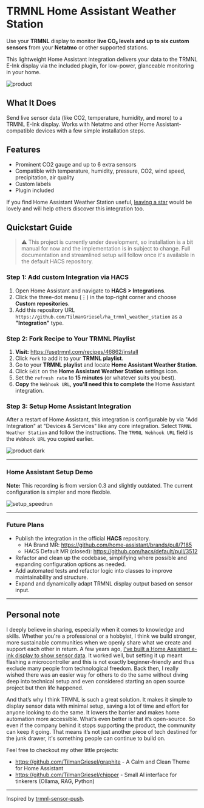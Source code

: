 # TRMNL Home Assistant Weather Station

Use your **TRMNL** display to monitor **live CO₂ levels and up to six custom sensors** from your **Netatmo** or other supported stations.

This lightweight Home Assistant integration delivers your data to the TRMNL E-Ink display via the included plugin, for low-power, glanceable monitoring in your home.

![product](https://github.com/TilmanGriesel/ha_trmnl_weather_station/blob/main/docs/product.png?raw=true)

## What It Does

Send live sensor data (like CO2, temperature, humidity, and more) to a TRMNL E-Ink display. Works with Netatmo and other Home Assistant-compatible devices with a few simple installation steps.

## Features

- Prominent CO2 gauge and up to 6 extra sensors
- Compatible with temperature, humidity, pressure, CO2, wind speed, precipitation, air quality
- Custom labels
- Plugin included

If you find Home Assistant Weather Station useful, [leaving a star](https://github.com/TilmanGriesel/ha_trmnl_weather_station) would be lovely and will help others discover this integration too.

## Quickstart Guide

> ⚠️ This project is currently under development, so installation is a bit manual for now and the implementation is in subject to change. Full documentation and streamlined setup will follow once it's available in the default HACS repository.

### Step 1: Add custom Integration via HACS

1. Open Home Assistant and navigate to **HACS > Integrations**.
1. Click the three-dot menu (⋮) in the top-right corner and choose **Custom repositories**.
1. Add this repository URL `https://github.com/TilmanGriesel/ha_trmnl_weather_station` as a **"Integration"** type.

### Step 2: Fork Recipe to Your TRMNL Playlist

1. **Visit:** https://usetrmnl.com/recipes/46862/install
1. Click `Fork` to add it to your **TRMNL playlist**.
1. Go to your **TRMNL playlist** and locate **Home Assistant Weather Station**.
1. Click `Edit` on the **Home Assistant Weather Station** settings icon.
1. Set the `refresh rate` to **15 minutes** (or whatever suits you best).
1. **Copy** the `Webhook URL`, **you'll need this to complete** the Home Assistant integration.

### Step 3: Setup Home Assistant Integration

After a restart of Home Assistant, this integration is configurable by via "Add Integration" at "Devices & Services" like any core integration. Select `TRMNL Weather Station` and follow the instructions. The `TRMNL Webhook URL` field is the `Webhook URL` you copied earlier.

![product dark](https://github.com/TilmanGriesel/ha_trmnl_weather_station/blob/main/docs/product_dark.png?raw=true)

---

### Home Assistant Setup Demo
**Note:** This recording is from version 0.3 and slightly outdated. The current configuration is simpler and more flexible.

![setup_speedrun](https://github.com/TilmanGriesel/ha_trmnl_weather_station/blob/main/docs/setup/ha_setup_speedrun.gif?raw=true)

---

### Future Plans

- Publish the integration in the official **HACS** repository.
  - HA Brand MR: https://github.com/home-assistant/brands/pull/7185
  - HACS Default MR (closed): https://github.com/hacs/default/pull/3512
- Refactor and clean up the codebase, simplifying where possible and expanding configuration options as needed.
- Add automated tests and refactor logic into classes to improve maintainability and structure.
- Expand and dynamically adapt TRMNL display output based on sensor input.

---

## Personal note
I deeply believe in sharing, especially when it comes to knowledge and skills. Whether you're a professional or a hobbyist, I think we build stronger, more sustainable communities when we openly share what we create and support each other in return. A few years ago, [I've built a Home Assistant e-ink display to show sensor data](https://gist.github.com/TilmanGriesel/7bd58298edb8442da5f098d787a92115). It worked well, but setting it up meant flashing a microcontroller and this is not exactly beginner-friendly and thus exclude many people from technological freedom. Back then, I really wished there was an easier way for others to do the same without diving deep into technical setup and even considered starting an open source project but then life happened.

And that’s why I think TRMNL is such a great solution. It makes it simple to display sensor data with minimal setup, saving a lot of time and effort for anyone looking to do the same. It lowers the barrier and makes home automation more accessible. What’s even better is that it’s open-source. So even if the company behind it stops supporting the product, the community can keep it going. That means it’s not just another piece of tech destined for the junk drawer, it's something people can continue to build on.

Feel free to checkout my other little projects:
- https://github.com/TilmanGriesel/graphite - A Calm and Clean Theme for Home Assistant
- https://github.com/TilmanGriesel/chipper - Small AI interface for tinkerers (Ollama, RAG, Python)

---

Inspired by [trmnl-sensor-push](https://github.com/gitstua/trmnl-sensor-push).
